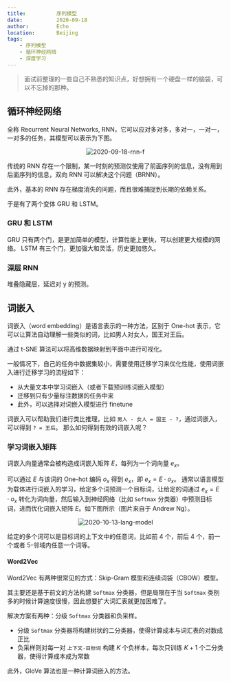 ```yaml
---
title:          序列模型
date:           2020-09-18
author:         Echo
location:       Beijing 
tags: 
    - 序列模型
    - 循环神经网络
    - 深度学习
---
```


> 面试前整理的一些自己不熟悉的知识点，好想拥有一个硬盘一样的脑袋，可以不忘掉的那种。

## 循环神经网络

全称 Recurrent Neural Networks, RNN，它可以应对多对多，多对一，一对一，一对多的任务，其模型可以表示为下图。

<div style="text-align: center;">
    <img :src="$withBase('/2020-09-18-rnn-f.png')" alt="2020-09-18-rnn-f" style="margin: 0 auto;"/>
</div>

传统的 RNN 存在一个限制，某一时刻的预测仅使用了前面序列的信息，没有用到后面序列的信息，双向 RNN 可以解决这个问题（BRNN）。

此外，基本的 RNN 存在梯度消失的问题，而且很难捕捉到长期的依赖关系。

于是有了两个变体 GRU 和 LSTM。

### GRU 和 LSTM

GRU 只有两个门，是更加简单的模型，计算性能上更快，可以创建更大规模的网络。
LSTM 有三个门，更加强大和灵活，历史更加悠久。

### 深层 RNN

堆叠隐藏层，延迟对 y 的预测。

## 词嵌入

词嵌入（word embedding）是语言表示的一种方法，区别于 One-hot 表示，它可以让算法自动理解一些类似的词，比如男人对女人，国王对王后。

通过 t-SNE 算法可以将高维数据映射到平面中进行可视化。

一般情况下，自己的任务中数据集较小，需要使用迁移学习来优化性能，使用词嵌入进行迁移学习的流程如下：
* 从大量文本中学习词嵌入（或者下载预训练词嵌入模型）
* 迁移到只有少量标注数据的任务中来
* 此外，可以选择对词嵌入模型进行 finetune

词嵌入可以帮助我们进行类比推理，比如 `男人 - 女人 = 国王 - ?`，通过词嵌入，可以得到 `? = 王后`。
那么如何得到有效的词嵌入呢？

### 学习词嵌入矩阵

词嵌入向量通常会被构造成词嵌入矩阵 $E$，每列为一个词向量 $e_x$。

可以通过 $E$ 与该词的 One-hot 编码 $o_x$ 得到 $e_x$，即 $e_x = E \cdot o_x$。
通常以语言模型为载体进行词嵌入的学习，给定多个词预测一个目标词，让给定的词通过 $e_x = E \cdot o_x$ 转化为词向量，然后输入到神经网络（比如 `Softmax` 分类器）中预测目标词，进而优化词嵌入矩阵 $E$。如下图所示（图片来自于 Andrew Ng）。

<div style="text-align: center;">
    <img :src="$withBase('/2020-09-18-lang-model.png')" alt="2020-10-13-lang-model" style="margin: 0 auto;"/>
</div>

给定的多个词可以是目标词的上下文中的任意词，比如前 4 个，前后 4 个，前一个或者 5-邻域内任意一个词等。

#### Word2Vec 

Word2Vec 有两种很常见的方式：Skip-Gram 模型和连续词袋（CBOW）模型。

其主要还是基于前文的方法构建 `Softmax` 分类器，但是局限在于当 `Softmax` 类别多的时候计算速度很慢，因此想要扩大词汇表就更加困难了。

解决方案有两种：分级 `Softmax` 分类器和负采样。
* 分级 `Softmax` 分类器将构建树状的二分类器，使得计算成本与词汇表的对数成正比
* 负采样则对每一对 `上下文-目标词` 构建 $K$ 个负样本，每次只训练 $K+1$ 个二分类器，使得计算成本成为常数

此外，GloVe 算法也是一种计算词嵌入的方法。